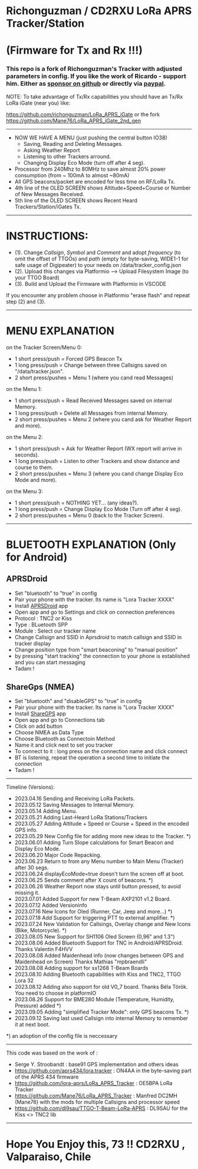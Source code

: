 # Richonguzman / CD2RXU LoRa APRS Tracker/Station
# (Firmware for Tx and Rx !!!)

### This repo is a fork of Richonguzman's Tracker with adjusted parameters in config. If you like the work of Ricardo - support him. Either as <a href="https://github.com/sponsors/richonguzman" target="_blank">sponsor on github</a> or directly via <a href="http://paypal.me/richonguzman" target="_blank">paypal</a>.

NOTE: To take advantage of Tx/Rx capabilities you should have an Tx/Rx LoRa iGate (near you) like:

https://github.com/richonguzman/LoRa_APRS_iGate or the fork https://github.com/Mane76/LoRa_APRS_iGate_2nd_gen

____________________________________________________
- NOW WE HAVE A MENU (just pushing the central button IO38)
    - Saving, Reading and Deleting Messages.
    - Asking Weather Report
    - Listening to other Trackers arround.
    - Changing Display Eco Mode (turn off after 4 seg).
- Processor from 240Mhz to 80MHz to save almost 20% power consumption (from ~ 100mA to almost ~80mA)
- All GPS beacons/packet are encoded for less time on RF/LoRa Tx.
- 4th line of the OLED SCREEN shows Altitude+Speed+Course or Number of New Messages Received.
- 5th line of the OLED SCREEN shows Recent Heard Trackers/Station/iGates Tx.
____________________________________________________

# INSTRUCTIONS:
- (1). Change _Callsign_, _Symbol_ and _Comment_ and adopt _frequency_ (to omit the offset of TTGOs) and _path_ (empty for byte-saving, WIDE1-1 for safe usage of Digipeater) to your needs on /data/tracker_config.json
- (2). Upload this changes via Platformio --> Upload Filesystem Image (to your TTGO Board)
- (3). Build and Upload the Firmware with Platformio in VSCODE

If you encounter any problem choose in Platformio "erase flash" and repeat step (2) and (3).

____________________________________________________

# MENU EXPLANATION

on the Tracker Screen/Menu 0:
- 1 short press/push   = Forced GPS Beacon Tx
- 1 long press/push    = Change between three Callsigns saved on "/data/tracker.json".
- 2 short press/pushes = Menu 1 (where you cand read Messages)

on the Menu 1:
- 1 short press/push   = Read Received Messages saved on internal Memory.
- 1 long press/push    = Delete all Messages from internal Memory.
- 2 short press/pushes = Menu 2 (where you cand ask for Weather Report and more).

on the Menu 2:
- 1 short press/push   = Ask for Weather Report (WX report will arrive in seconds).
- 1 long press/push    = Listen to other Trackers and show distance and course to them.
- 2 short press/pushes = Menu 3 (where you cand change Display Eco Mode and more).

on the Menu 3:
- 1 short press/push   = NOTHING YET... (any ideas?).
- 1 long press/push    = Change Display Eco Mode (Turn off after 4 seg).
- 2 short press/pushes = Menu 0 (back to the Tracker Screen).

____________________________________________________

# BLUETOOTH EXPLANATION (**Only for Android**)

## APRSDroid

- Set "bluetooth" to "true" in config
- Pair your phone with the tracker. Its name is "Lora Tracker XXXX"
- Install [APRSDroid](https://aprsdroid.org/) app
- Open app and go to Settings and click on connection preferences
- Protocol : TNC2 or Kiss
- Type : BLuetooth SPP
- Module : Select our tracker name
- Change Callsign and SSID in Aprsdroid to match callsign and SSID in tracker display
- Change position type from "smart beaconing" to "manual position"
- by pressing "start tracking" the connection to your phone is established and you can start messaging
- Tadam !

## ShareGps (NMEA)

- Set "bluetooth" and "disableGPS" to "true" in config
- Pair your phone with the tracker. Its name is "Lora Tracker XXXX"
- Install [ShareGPS](https://play.google.com/store/apps/details?id=com.jillybunch.shareGPS&pcampaignid=web_share) app
- Open app and go to Connections tab
- Click on add button
- Choose NMEA as Data Type
- Choose Bluetooth as Connectoin Method
- Name it and click next to set you tracker
- To connect to it : long press on the connection name and click connect
- BT is listening, repeat the operation a second time to initiate the connection
- Tadam !

____________________________________________________
Timeline (Versions):
- 2023.04.16 Sending and Receiving LoRa Packets.
- 2023.05.12 Saving Messages to Internal Memory.
- 2023.05.14 Adding Menu.
- 2023.05.21 Adding Last-Heard LoRa Stations/Trackers
- 2023.05.27 Adding Altitude + Speed or Course + Speed in the encoded GPS info.
- 2023.05.29 New Config file for adding more new ideas to the Tracker. *)
- 2023.06.01 Adding Turn Slope calculations for Smart Beacon and Display Eco Mode.
- 2023.06.20 Major Code Repacking.
- 2023.06.23 Return to from any Menu number to Main Menu (Tracker) after 30 segs.
- 2023.06.24 displayEcoMode=true doesn't turn the screen off at boot.
- 2023.06.25 Sends comment after X count of beacons. *)
- 2023.06.26 Weather Report now stays until button pressed, to avoid missing it.
- 2023.07.01 Added Support for new T-Beam AXP2101 v1.2 Board.
- 2023.07.12 Added Versioninfo
- 2023.07.16 New Icons for Oled (Runner, Car, Jeep and more...) *)
- 2023.07.18 Add Support for triggering PTT to external amplifier. *)
- 2023.07.24 New Validation for Callsings, Overlay change and New Icons (Bike, Motorcycle). *)
- 2023.08.05 New Support for SH1106 Oled Screen (0,96" and 1.3")
- 2023.08.06 Added Bluetooth Support for TNC in Android/APRSDroid. Thanks Valentin F4HVV
- 2023.08.08 Added Maidenhead info (now changes between GPS and Maidenhead on Screen) Thanks Mathias "mpbraendli"
- 2023.08.08 Adding support for sx1268 T-Beam Boards 
- 2023.08.10 Adding Bluetooth capabilities with Kiss and TNC2, TTGO Lora 32
- 2023.08.12 Adding also support for old V0_7 board. Thanks Béla Török. You need to choose in platformIO
- 2023.08.26 Support for BME280 Module (Temperature, Humidity, Pressure) added *)
- 2023.09.05 Adding "simplified Tracker Mode": only GPS beacons Tx. *)
- 2023.09.12 Saving last used Callsign into internal Memory to remember it at next boot.



*) an adoption of the config file is neccessary

____________________________________________________
This code was based on the work of :
- Serge Y. Stroobandt : base91 GPS implementation and others ideas
- https://github.com/aprs434/lora.tracker : ON4AA in the byte-saving part of the APRS 434 firmware
- https://github.com/lora-aprs/LoRa_APRS_Tracker : OE5BPA LoRa Tracker
- https://github.com/Mane76/LoRa_APRS_Tracker : Manfred DC2MH (Mane76) with the mods for multiple Callsigns and processor speed
- https://github.com/dl9sau/TTGO-T-Beam-LoRa-APRS : DL9SAU for the Kiss <> TNC2 lib
____________________________________________________

# Hope You Enjoy this, 73 !!  CD2RXU , Valparaiso, Chile
